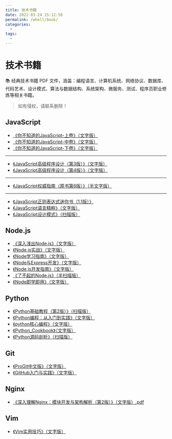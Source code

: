 ```yaml
---
title: 技术书籍
date: 2022-03-24 15:12:58
permalink: /whell/book/
categories:
  - 
tags:
  - 
---
```


# 技术书籍

📚 经典技术书籍 PDF 文件，涵盖：编程语言、计算机系统、网络协议、数据库、代码艺术、设计模式、算法与数据结构、系统架构、微服务、测试、程序员职业修炼等相关书籍。

> 如有侵权，请联系删除！

<!--<ClientOnly>-->
<!--  <MyBookList :bookData="bookData0" />-->
<!--</ClientOnly>-->

<!--<ClientOnly>-->
<!--  <MyBookList :bookData="bookData1" />-->
<!--</ClientOnly>-->

##  JavaScript

- [《你不知道的JavaScript-上卷》（文字版）](https://github.com/oliver556/classic-books/blob/master/JavaScript/《你不知道的JavaScript-上卷》（文字版）.pdf)
- [《你不知道的JavaScript-中卷》（文字版）](https://github.com/oliver556/classic-books/blob/master/JavaScript/《你不知道的JavaScript-中卷》（文字版）.pdf)
- [《你不知道的JavaScript-下卷》（文字版）](https://github.com/oliver556/classic-books/blob/master/JavaScript/《你不知道的JavaScript-下卷》（文字版）.pdf)

---

- [《JavaScript高级程序设计（第3版）》（文字版）](https://github.com/oliver556/classic-books/blob/master/JavaScript/《JavaScript高级程序设计（第3版）》（文字版）.pdf)
- [《JavaScript高级程序设计（第4版）》（文字版）](https://github.com/oliver556/classic-books/blob/master/JavaScript/《JavaScript高级程序设计（第4版）》（文字版）.pdf)

---

- [《JavaScript权威指南（原书第6版）》（半文字版）](https://github.com/oliver556/classic-books/blob/master/JavaScript/《JavaScript权威指南（原书第6版）》（半文字版）.pdf)

---

- [《JavaScript正则表达式迷你书（1.1版）》](https://github.com/oliver556/classic-books/blob/master/JavaScript/《JavaScript权威指南（原书第6版）》（半文字版）.pdf)
- [《JavaScript语言精粹》（文字版）](https://github.com/oliver556/classic-books/blob/master/JavaScript/《JavaScript语言精粹》（文字版）.pdf)
- [《JavaScript设计模式》（扫描版）](https://github.com/oliver556/classic-books/blob/master/JavaScript/《JavaScript设计模式》（扫描版）.pdf)

## Node.js

- [《深入浅出Node.js》（文字版）](https://github.com/oliver556/classic-books/blob/master/Node/《深入浅出Node.js》（文字版）.pdf)
- [《Node.js实战》（文字版）](https://github.com/oliver556/classic-books/blob/master/Node/《Node.js实战》（文字版）.pdf)
- [《Node学习指南》（文字版）](https://github.com/oliver556/classic-books/blob/master/Node/《Node学习指南》（文字版）.pdf)
- [《Node与Express开发》（文字版）](https://github.com/oliver556/classic-books/blob/master/Node/《Node与Express开发》（文字版）.pdf)
- [《Node.js开发指南》（文字版）](https://github.com/oliver556/classic-books/blob/master/Node/《Node.js开发指南》（文字版）.pdf)
- [《了不起的Node.js》（半扫描版）](https://github.com/oliver556/classic-books/blob/master/Node/《了不起的Node.js》（半扫描版）.pdf)
- [《Node即学即用》（文字版）](https://github.com/oliver556/classic-books/blob/master/Node/《Node即学即用》（文字版）.pdf)

## Python

- [《Python基础教程（第2版）》（扫描版）](https://github.com/oliver556/classic-books/blob/master/Python/《Python基础教程（第2版）》（扫描版）.pdf)
- [《Python编程：从入门到实践》（文字版）](https://github.com/oliver556/classic-books/blob/master/Python/《Python编程：从入门到实践》（文字版）.pdf)
- [《python核心编程》（文字版）](https://github.com/oliver556/classic-books/blob/master/Python/《python核心编程》（文字版）.pdf)
- [《Python_Cookbook》（文字版）](https://github.com/oliver556/classic-books/blob/master/Python/《Python_Cookbook》（文字版）.pdf)
- [《Python源码剖析》（扫描版）](https://github.com/oliver556/classic-books/blob/master/Python/《Python源码剖析》（扫描版）.pdf)

## Git

- [《ProGit中文版》（文字版）](https://github.com/oliver556/classic-books/blob/master/Git/《ProGit中文版》（文字版）.pdf)
- [《GitHub入门与实践》（文字版）](https://github.com/oliver556/classic-books/blob/master/Git/《GitHub入门与实践》（文字版）.pdf)

## Nginx
- [《深入理解Nginx：模块开发与架构解析（第2版）》（文字版）.pdf](https://github.com/oliver556/classic-books/blob/master/Nginx/《深入理解Nginx：模块开发与架构解析（第2版）》（文字版）.pdf)

## Vim
- [《Vim实用技巧》（文字版）](https://github.com/oliver556/classic-books/blob/master/Vim/《Vim实用技巧》（文字版）.pdf)

<script>
export default {
  data() {
    return {
      // 搜索引擎
      bookData0: [
        {
            "classification":"前端开发书单",
            "children": [
              {
                "bookName":"JavaScript高级程序设计（第3版）",
                "bookImgUrl": "https://fastly.jsdelivr.net/gh/oliver556/image-hosting@master/BookList/s8958650.2nvh3lc3okg0.webp",
                "recommended":"5",
                "lastRead":"2021"
              },
              {
                "bookName":"你不知道的 JavaScript（上）",
                "bookImgUrl": "https://fastly.jsdelivr.net/gh/oliver556/image-hosting@master/BookList/s28033372.7engvrgbmbw0.webp",
                "recommended":"5",
                "lastRead":"2021"
              },
              {
                "bookName":"你不知道的 JavaScript（中）",
                "bookImgUrl": "https://fastly.jsdelivr.net/gh/oliver556/image-hosting@master/BookList/s28969600.mdg9jmeo41s.webp",
                "recommended":"5",
                "lastRead":"2021"
              },
              {
                "bookName":"你不知道的 JavaScript（下）",
                "bookImgUrl": "https://fastly.jsdelivr.net/gh/oliver556/image-hosting@master/BookList/s29656379.4i7mcr5agfi0.webp",
                "recommended":"5",
                "lastRead":"2021"
              },
            ]
        }
      ],
      bookData1: [
        {
            "classification":"能力提升书单",
            "children": [
              {
                "bookName":"JavaScript高级程序设计（第3版）",
                "bookImgUrl": "https://fastly.jsdelivr.net/gh/oliver556/image-hosting@master/BookList/s8958650.2nvh3lc3okg0.webp",
                "recommended":"5",
                "lastRead":"2021"
              },
              {
                "bookName":"你不知道的 JavaScript（上）",
                "bookImgUrl": "https://fastly.jsdelivr.net/gh/oliver556/image-hosting@master/BookList/s28033372.7engvrgbmbw0.webp",
                "recommended":"5",
                "lastRead":"2021"
              },
              {
                "bookName":"你不知道的 JavaScript（中）",
                "bookImgUrl": "https://fastly.jsdelivr.net/gh/oliver556/image-hosting@master/BookList/s28969600.mdg9jmeo41s.webp",
                "recommended":"5",
                "lastRead":"2021"
              },
              {
                "bookName":"你不知道的 JavaScript（下）",
                "bookImgUrl": "https://fastly.jsdelivr.net/gh/oliver556/image-hosting@master/BookList/s29656379.4i7mcr5agfi0.webp",
                "recommended":"5",
                "lastRead":"2021"
              },
              {
                "bookName":"你不知道的 JavaScript（下）",
                "bookImgUrl": "https://fastly.jsdelivr.net/gh/oliver556/image-hosting@master/BookList/s29656379.4i7mcr5agfi0.webp",
                "recommended":"5",
                "lastRead":"2021"
              },
              {
                "bookName":"你不知道的 JavaScript（下）",
                "bookImgUrl": "https://fastly.jsdelivr.net/gh/oliver556/image-hosting@master/BookList/s29656379.4i7mcr5agfi0.webp",
                "recommended":"5",
                "lastRead":"2021"
              },
              {
                "bookName":"你不知道的 JavaScript（下）",
                "bookImgUrl": "https://fastly.jsdelivr.net/gh/oliver556/image-hosting@master/BookList/s29656379.4i7mcr5agfi0.webp",
                "recommended":"5",
                "lastRead":"2021"
              },
            ]
        }
      ]
    }
  }
}
</script>
